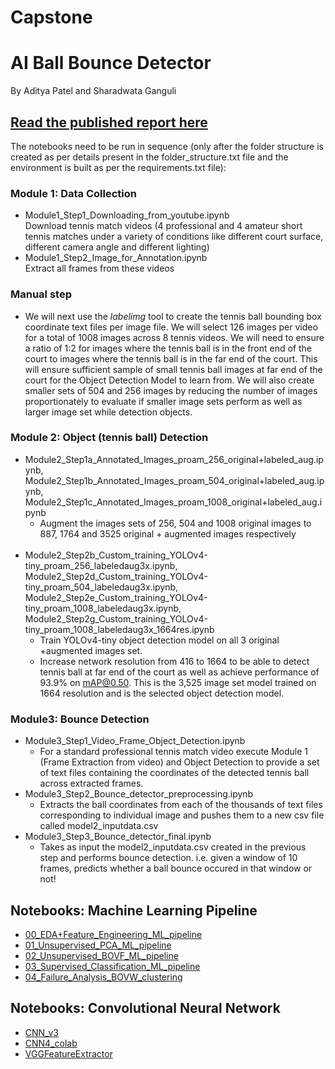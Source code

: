 # Capstone
# AI Ball Bounce Detector
By Aditya Patel and Sharadwata Ganguli

## <a href="https://github.com/adityahpatel/milestone2_dating_and_beauty/blob/main/25-cwestend-adityahp%20Benchmarking%20Facial%20Beauty%20Predictors.pdf">Read the published report here</a>

The notebooks need to be run in sequence (only after the folder structure is created as per details present in the folder_structure.txt file and the environment is built as per the requirements.txt file):


### Module 1: Data Collection
* Module1_Step1_Downloading_from_youtube.ipynb <br>
  Download tennis match videos (4 professional and 4 amateur short tennis matches under a variety of conditions like different court surface, different camera angle and different lighting)
* Module1_Step2_Image_for_Annotation.ipynb <br>
Extract all frames from these videos <br>

### Manual step
* We will next use the *labelimg* tool to create the tennis ball bounding box coordinate text files per image file. We will select 126 images per video for a total of 1008 images across 8 tennis videos. We will need to ensure a ratio of 1:2 for images where the tennis ball is in the front end of the court to images where the tennis ball is in the far end of the court. This will ensure sufficient sample of small tennis ball images at far end of the court for the Object Detection Model to learn from. We will also create smaller sets of 504 and 256 images by reducing the number of images proportionately to evaluate if smaller image sets perform as well as larger image set while detection objects.

### Module 2: Object (tennis ball) Detection
* Module2_Step1a_Annotated_Images_proam_256_original+labeled_aug.ipynb, Module2_Step1b_Annotated_Images_proam_504_original+labeled_aug.ipynb, Module2_Step1c_Annotated_Images_proam_1008_original+labeled_aug.ipynb<br>
    * Augment the images sets of 256, 504 and 1008 original images to 887, 1764 and 3525 original + augmented images respectively<br><br>
* Module2_Step2b_Custom_training_YOLOv4-tiny_proam_256_labeledaug3x.ipynb,<br> Module2_Step2d_Custom_training_YOLOv4-tiny_proam_504_labeledaug3x.ipynb,<br> Module2_Step2e_Custom_training_YOLOv4-tiny_proam_1008_labeledaug3x.ipynb,<br> Module2_Step2g_Custom_training_YOLOv4-tiny_proam_1008_labeledaug3x_1664res.ipynb
    * Train YOLOv4-tiny object detection model on all 3 original +augmented images set.
    * Increase network resolution from 416 to 1664 to be able to detect tennis ball at far end of the court as well as achieve performance of 93.9% on mAP@0.50. This is the 3,525 image set model trained on 1664 resolution and is the selected object detection model.
### Module3: Bounce Detection
* Module3_Step1_Video_Frame_Object_Detection.ipynb<br>
    * For a standard professional tennis match video execute Module 1 (Frame Extraction from video) and Object Detection to provide a set of text files containing the coordinates of the detected tennis ball across extracted frames.
* Module3_Step2_Bounce_detector_preprocessing.ipynb<br>
    * Extracts the ball coordinates from each of the thousands of text files corresponding to individual image and pushes them to a new csv file called model2_inputdata.csv
* Module3_Step3_Bounce_detector_final.ipynb<br>
    * Takes as input the model2_inputdata.csv created in the previous step and performs bounce detection. i.e. given a window of 10 frames, predicts whether a ball bounce occured in that window or not!








## Notebooks: Machine Learning Pipeline

* <a href="https://github.com/adityahpatel/milestone2_dating_and_beauty/blob/main/00_EDA%2BFeature_Engineering_ML_pipeline.ipynb">00_EDA+Feature_Engineering_ML_pipeline</a>
* <a href="https://github.com/adityahpatel/milestone2_dating_and_beauty/blob/main/01_Unsupervised_PCA_ML_pipeline.ipynb">01_Unsupervised_PCA_ML_pipeline</a>
* <a href="https://github.com/adityahpatel/milestone2_dating_and_beauty/blob/main/02_Unsupervised_BOVF_ML_pipeline.ipynb">02_Unsupervised_BOVF_ML_pipeline</a>
* <a href="https://github.com/adityahpatel/milestone2_dating_and_beauty/blob/main/03_Supervised_Classification_ML_pipeline.ipynb">03_Supervised_Classification_ML_pipeline</a>
* <a href="https://github.com/adityahpatel/milestone2_dating_and_beauty/blob/main/04_Failure_Analysis_BOVW_clustering.ipynb">04_Failure_Analysis_BOVW_clustering</a>

## Notebooks: Convolutional Neural Network
* <a href="https://github.com/adityahpatel/milestone2_dating_and_beauty/blob/main/CNN/cnn_v3.ipynb">CNN_v3</a>
* <a href="https://github.com/adityahpatel/milestone2_dating_and_beauty/blob/main/CNN/cnn4_colab.ipynb">CNN4_colab</a>
* <a href="https://github.com/adityahpatel/milestone2_dating_and_beauty/blob/main/CNN/VGGFeatureExtractor.ipynb">VGGFeatureExtractor</a>
